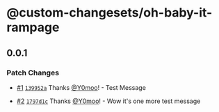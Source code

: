# @custom-changesets/oh-baby-it-rampage

## 0.0.1

### Patch Changes

- [#1](https://github.com/Y0moo/custom-changesets/pull/1) [`139952a`](https://github.com/Y0moo/custom-changesets/commit/139952aeb287ecffbe3f1223381565afac09f69a) Thanks [@Y0moo](https://github.com/Y0moo)! - Test Message

- [#2](https://github.com/Y0moo/custom-changesets/pull/2) [`1797d1c`](https://github.com/Y0moo/custom-changesets/commit/1797d1c4e3525058b1cbdba9dbb2484db33b7d9b) Thanks [@Y0moo](https://github.com/Y0moo)! - Wow it's one more test message
